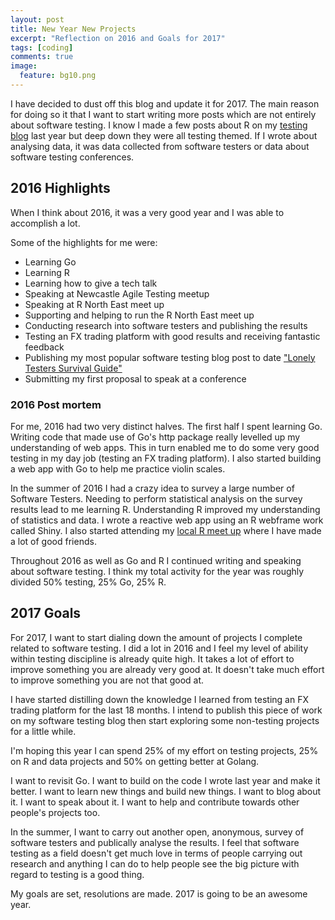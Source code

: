 ```yaml
---
layout: post
title: New Year New Projects
excerpt: "Reflection on 2016 and Goals for 2017"
tags: [coding]
comments: true
image:
  feature: bg10.png
---
```


I have decided to dust off this blog and update it for 2017. The main reason for doing so it that I want to start writing more posts which are not entirely about software testing. I know I made a few posts about R on my [testing blog](http://testingfuntime.blogspot.co.uk/) last year but deep down they were all testing themed. If I wrote about analysing data, it was data collected from software testers or data about software testing conferences.

## 2016 Highlights

When I think about 2016, it was a very good year and I was able to accomplish a lot.

Some of the highlights for me were:

* Learning Go
* Learning R
* Learning how to give a tech talk
* Speaking at Newcastle Agile Testing meetup
* Speaking at R North East meet up
* Supporting and helping to run the R North East meet up
* Conducting research into software testers and publishing the results
* Testing an FX trading platform with good results and receiving fantastic feedback
* Publishing my most popular software testing blog post to date ["Lonely Testers Survival Guide"](http://testingfuntime.blogspot.co.uk/2016/03/the-lonely-testers-survival-guide-how.html)
* Submitting my first proposal to speak at a conference

### 2016 Post mortem

For me, 2016 had two very distinct halves. The first half I spent learning Go. Writing code that made use of Go's http package really levelled up my understanding of web apps. This in turn enabled me to do some very good testing in my day job (testing an FX trading platform). I also started building a web app with Go to help me practice violin scales.

In the summer of 2016 I had a crazy idea to survey a large number of Software Testers. Needing to perform statistical analysis on the survey results lead to me learning R. Understanding R improved my understanding of statistics and data. I wrote a reactive web app using an R webframe work called Shiny. I also started attending my [local R meet up](https://rnortheast.github.io/) where I have made a lot of good friends.

Throughout 2016 as well as Go and R I continued writing and speaking about software testing. I think my total activity for the year was roughly divided 50% testing, 25% Go, 25% R.

## 2017 Goals

For 2017, I want to start dialing down the amount of projects I complete related to software testing. I did a lot in 2016 and I feel my level of ability within testing discipline is already quite high. It takes a lot of effort to improve something you are already very good at. It doesn't take much effort to improve something you are not that good at.

I have started distilling down the knowledge I learned from testing an FX trading platform for the last 18 months. I intend to publish this piece of work on my software testing blog then start exploring some non-testing projects for a little while.

I'm hoping this year I can spend 25% of my effort on testing projects, 25% on R and data projects and 50% on getting better at Golang.

I want to revisit Go. I want to build on the code I wrote last year and make it better. I want to learn new things and build new things. I want to blog about it. I want to speak about it. I want to help and contribute towards other people's projects too.

In the summer, I want to carry out another open, anonymous, survey of software testers and publically analyse the results. I feel that software testing as a field doesn't get much love in terms of people carrying out research and anything I can do to help people see the big picture with regard to testing is a good thing.

My goals are set, resolutions are made. 2017 is going to be an awesome year.    
